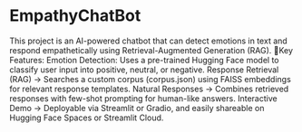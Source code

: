 # EmpathyChatBot
This project is an AI-powered chatbot that can detect emotions in text and respond empathetically using Retrieval-Augmented Generation (RAG).
🚀Key Features:
Emotion Detection: Uses a pre-trained Hugging Face model to classify user input into positive, neutral, or negative.
Response Retrieval (RAG) → Searches a custom corpus (corpus.json) using FAISS embeddings for relevant response templates.
Natural Responses → Combines retrieved responses with few-shot prompting for human-like answers.
Interactive Demo → Deployable via Streamlit or Gradio, and easily shareable on Hugging Face Spaces or Streamlit Cloud.
